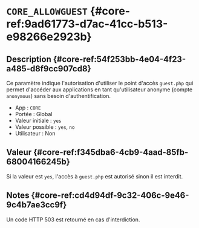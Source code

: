 # `CORE_ALLOWGUEST`  {#core-ref:9ad61773-d7ac-41cc-b513-e98266e2923b}

## Description  {#core-ref:54f253bb-4e04-4f23-a485-d8f9cc907cd8}

Ce paramètre indique l'autorisation d'utiliser le point d'accès `guest.php` qui
permet d'accéder aux applications en tant qu'utilisateur anonyme (compte
`anonymous`) sans besoin d'authentification.

*   App : `CORE`
*   Portée : Global
*   Valeur initiale : `yes`
*   Valeur possible : `yes`, `no`
*   Utilisateur : Non

## Valeur  {#core-ref:f345dba6-4cb9-4aad-85fb-68004166245b}

Si la valeur est `yes`, l'accès à `guest.php` est autorisé sinon il est
interdit. 


## Notes  {#core-ref:cd4d94df-9c32-406c-9e46-9c4b7ae3cc9f}

Un code HTTP 503 est retourné en cas d'interdiction.

<!-- links -->
